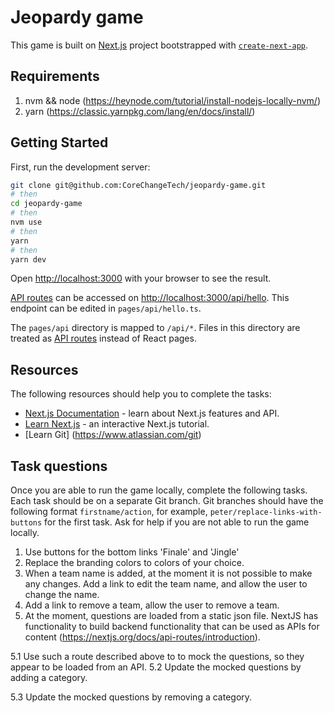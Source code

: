 # Jeopardy game

This game is built on [Next.js](https://nextjs.org/) project bootstrapped with [`create-next-app`](https://github.com/vercel/next.js/tree/canary/packages/create-next-app).

## Requirements
1. nvm && node (https://heynode.com/tutorial/install-nodejs-locally-nvm/)
2. yarn (https://classic.yarnpkg.com/lang/en/docs/install/)

## Getting Started

First, run the development server:

```bash
git clone git@github.com:CoreChangeTech/jeopardy-game.git
# then
cd jeopardy-game
# then
nvm use
# then
yarn
# then
yarn dev
```

Open [http://localhost:3000](http://localhost:3000) with your browser to see the result.

[API routes](https://nextjs.org/docs/api-routes/introduction) can be accessed on [http://localhost:3000/api/hello](http://localhost:3000/api/hello). This endpoint can be edited in `pages/api/hello.ts`.

The `pages/api` directory is mapped to `/api/*`. Files in this directory are treated as [API routes](https://nextjs.org/docs/api-routes/introduction) instead of React pages.
## Resources

The following resources should help you to complete the tasks:

- [Next.js Documentation](https://nextjs.org/docs) - learn about Next.js features and API.
- [Learn Next.js](https://nextjs.org/learn) - an interactive Next.js tutorial.
- [Learn Git] (https://www.atlassian.com/git)


## Task questions
Once you are able to run the game locally, complete the following tasks. Each task should be on a separate Git branch. Git branches should have the following format `firstname/action`, for example, `peter/replace-links-with-buttons` for the first task. Ask for help if you are not able to run the game locally.

1. Use buttons for the bottom links 'Finale' and 'Jingle'
2. Replace the branding colors to colors of your choice.
3. When a team name is added, at the moment it is not possible to make any changes. Add a link to edit the team name, and allow the user to change the name.
4. Add a link to remove a team, allow the user to remove a team.
5. At the moment, questions are loaded from a static json file. NextJS has functionality to build backend functionality that can be used as APIs for content (https://nextjs.org/docs/api-routes/introduction).

  5.1 Use such a route described above to to mock the questions, so they appear to be loaded from an API.
  5.2 Update the mocked questions by adding a category.

  5.3 Update the mocked questions by removing a category.
